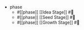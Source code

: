 - phase
  - #[[phase]]  [[Idea Stage]] #🔖
  - #[[phase]]  [[Seed Stage]] #🔖
  - #[[phase]]  [[Growth Stage]] #🔖


